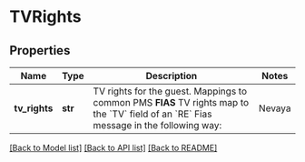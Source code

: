 # TVRights

## Properties
Name | Type | Description | Notes
------------ | ------------- | ------------- | -------------
**tv_rights** | **str** | TV rights for the guest. Mappings to common PMS  **FIAS**  TV rights map to the &#x60;TV&#x60; field of an &#x60;RE&#x60; Fias message in the following way:  | Nevaya    | Fias | Description                      | |-----------|------|----------------------------------| | unlimited | TU   | Unlimited pay channels (default) | | no_pay    | TM   | No pay movies                    | | no_adult  | TX   | No adult movies                  | | no_tv     | TN   | No TV rights                     | | [optional] [default to 'unlimited']

[[Back to Model list]](../README.md#documentation-for-models) [[Back to API list]](../README.md#documentation-for-api-endpoints) [[Back to README]](../README.md)

